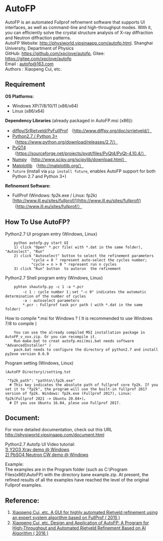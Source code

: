 # AutoFP
AutoFP is an automated Fullprof refinement software that supports UI interfaces, as well as command-line and high-throughput modes. With it, you can efficiently solve the crystal structure analysis of X-ray diffraction and Neutron diffraction patterns.  
AutoFP Website: <http://physiworld.vipsinaapp.com/autofp.html>.  Shanghai University, Department of Physics  
GitHub: <https://github.com/xpclove/autofp>, Gitee: <https://gitee.com/xpclove/autofp>  
Email : autofp@163.com  
Authors : Xiaopeng Cui, etc.  

## Requirement

**OS Platforms:**  
- Windows XP/7/8/10/11 (x86/x64)  
- Linux (x86/x64)

**Dependency Libraries** (already packaged in AutoFP.msi (x86)):  
- [diffpy/SrRietveld/PyFullProf](http://www.diffpy.org/doc/srrietveld/) （http://www.diffpy.org/doc/srrietveld/）  
- [Python2.7 / Python 3+](https://www.python.org/download/releases/2.7/) （https://www.python.org/download/releases/2.7/）  
- [PyQT4](https://sourceforge.net/projects/pyqt/files/PyQt4/PyQt-4.10.4/) （https://sourceforge.net/projects/pyqt/files/PyQt4/PyQt-4.10.4/）  
- [Numpy](http://www.scipy.org/scipylib/download.html) （http://www.scipy.org/scipylib/download.html）  
- [Matplotlib](http://matplotlib.org/) （http://matplotlib.org/）  
- `future` (install via `pip install future`, enables AutoFP support for both Python 2.7 and Python 3+)

**Refinement Software:**  
- FullProf (Windows: fp2k.exe / Linux: fp2k) [http://www.ill.eu/sites/fullprof/](http://www.ill.eu/sites/fullprof/) （http://www.ill.eu/sites/fullprof/）


## How To Use AutoFP?
Python2.7 UI program entry (Windows, Linux)

		python autofp.py start UI
		1) click "Open" *.pcr file( with *.dat in the same folder), "Autoslect", "Run"
		2) click "Autoselect" button to select the refinement parameters
				"cycle = 0 " represent auto-select the cycles number;
				"cycle = n > 0 " represent run n cycles
		3) click "Run" button  to autorun  the refinement 

Python2.7 Shell program entry (Windows, Linux)

		pyhton shautofp.py -c 1 -a *.pcr
			-c 1 : cycle number 1；set "-c 0" indicates the automatic determination of the number of cycles
			-a : autoselect parameters
			*.pcr : Fullprof task pcr path ( with *.dat in the same folder)


How to compile *.msi for Windows ? ( It is recommended to use Windows 7/8 to compile )

		You can use the already compiled MSI installation package in AutoFP_v_xxx.zip. Or you can recompile it.
		Run make.bat to creat autofp.msi(msi.bat needs software "AdvancedInstaller" )
		pack.bat needs to configure the directory of python2.7 and install py2exe version 0.6.9

Program setting (Windows, Linux)

	(AutoFP Directory)/setting.txt

	 "fp2k_path": "pathto\\fp2k.exe"	
	  # This key indicates the absolute path of fullprof core fp2k. If you set it to "fp2k", the program will use the built-in fullprof 2017 version of fp2k. Windows: fp2k.exe (Fullprof 2017), Linux: fp2k(Fullprof 2021 -> Ubuntu 20.04+)。
	  # If you use Ubuntu 16.04, plese use Fullprof 2017.

## Document:
For more detailed documentation, check out this URL <http://physiworld.vipsinaapp.com/document.html>

Python2.7 Autofp UI Video tutorial:  
[1) Y2O3 Xray demo @ Windows](http://physiworld.vipsinaapp.com/demo.html)   
[2) PbSO4 Neutron CW demo @ Windows](http://physiworld.vipsinaapp.com/demo_pbso4_cw.html)

Example:  
The examples are in the Program folder (such as C:\Program Files(x86)\AutoFP\) with the directory bane example.zip. At present, the refined results of all the examples have reached the level of the original Fullprof examples.

## Reference:
1. [Xiaopeng Cui, etc. A GUI for highly automated Rietveld refinement using an expert system algorithm based on FullProf ( 2015 )](http://webfile.sinacloud.net/autofp/kc5011.pdf)  
2. [Xiaopeng Cui, etc. Design and Application of AutoFP: A Program for High-Throughput and Automated Rietveld Refinement Based on AI Algorithm ( 2016 )](http://webfile.sinacloud.net/autofp/autofp.pdf)